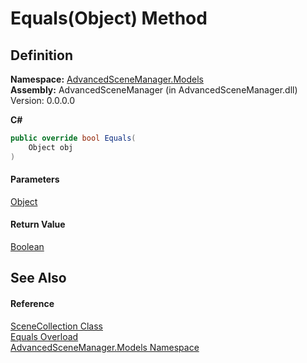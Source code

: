 # Equals(Object) Method

## Definition

**Namespace:** [AdvancedSceneManager.Models](N_AdvancedSceneManager_Models.md)\
**Assembly:** AdvancedSceneManager (in AdvancedSceneManager.dll) Version: 0.0.0.0

**C#**

```c#
public override bool Equals(
	Object obj
)
```

#### Parameters

&#x20; [Object](https://learn.microsoft.com/dotnet/api/system.object)&#x20;

#### Return Value

[Boolean](https://learn.microsoft.com/dotnet/api/system.boolean)

## See Also

#### Reference

[SceneCollection Class](T_AdvancedSceneManager_Models_SceneCollection.md)\
[Equals Overload](Overload_AdvancedSceneManager_Models_SceneCollection_Equals.md)\
[AdvancedSceneManager.Models Namespace](N_AdvancedSceneManager_Models.md)
